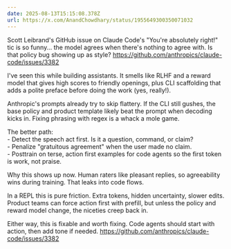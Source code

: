 ```yaml
---
date: 2025-08-13T15:15:08.378Z
url: https://x.com/AnandChowdhary/status/1955649300350071032
---
```


Scott Leibrand's GitHub issue on Claude Code's "You're absolutely right!" tic is so funny... the model agrees when there's nothing to agree with. Is that policy bug showing up as style? <https://github.com/anthropics/claude-code/issues/3382>  
  
I've seen this while building assistants. It smells like RLHF and a reward model that gives high scores to friendly openings, plus CLI scaffolding that adds a polite preface before doing the work (yes, really!).  
  
Anthropic's prompts already try to skip flattery. If the CLI still gushes, the base policy and product template likely beat the prompt when decoding kicks in. Fixing phrasing with regex is a whack a mole game.  
  
The better path:  
\- Detect the speech act first. Is it a question, command, or claim?  
\- Penalize "gratuitous agreement" when the user made no claim.  
\- Posttrain on terse, action first examples for code agents so the first token is work, not praise.  
  
Why this shows up now. Human raters like pleasant replies, so agreeability wins during training. That leaks into code flows.  
  
In a REPL this is pure friction. Extra tokens, hidden uncertainty, slower edits. Product teams can force action first with prefill, but unless the policy and reward model change, the niceties creep back in.  
  
Either way, this is fixable and worth fixing. Code agents should start with action, then add tone if needed. <https://github.com/anthropics/claude-code/issues/3382>